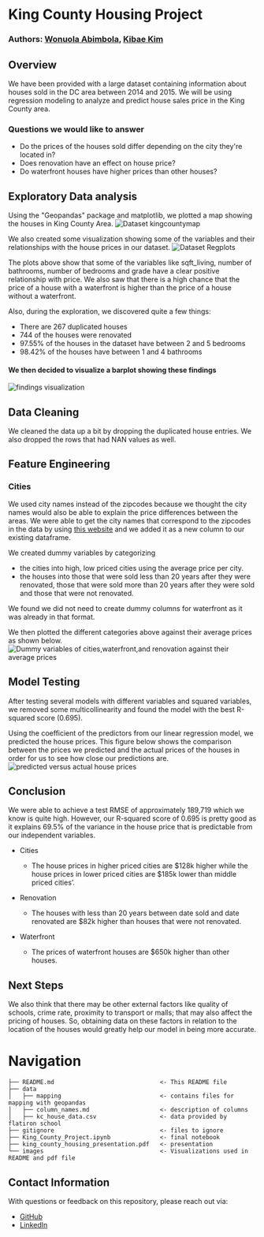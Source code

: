 # King County Housing Project

### Authors: [Wonuola Abimbola](https://github.com/Wonuabimbola), [Kibae Kim](https://github.com/jayce7376)


## Overview

We have been provided with a large dataset containing information about houses sold in the DC area between 2014 and 2015. We will be using regression modeling to analyze and predict house sales price in the King County area.

### Questions we would like to answer

* Do the prices of the houses sold differ depending on the city they're located in?
* Does renovation have an effect on house price?
* Do waterfront houses have higher prices than other houses?

## Exploratory Data analysis

Using the "Geopandas" package and matplotlib, we plotted a map showing the houses in King County Area.
![Dataset kingcountymap](https://github.com/Wonuabimbola/phase_2_project/blob/master/images/kingcountyMap.png)

We also created some visualization showing some of the variables and their relationships with the house prices in our dataset.
![Dataset Regplots](https://github.com/Wonuabimbola/phase_2_project/blob/master/images/regression_plots.png)

The plots above show that some of the variables like sqft_living, number of bathrooms, number of bedrooms and grade have a clear positive relationship with price. We also saw that there is a high chance that the price of a house with a waterfront is higher than the price of a house without a waterfront.

Also, during the exploration, we discovered quite a few things:
* There are 267 duplicated houses
* 744 of the houses were renovated
* 97.55% of the houses in the dataset have between 2 and 5 bedrooms
* 98.42% of the houses have between 1 and 4 bathrooms

#### We then decided to visualize a barplot showing these findings
![findings visualization](https://github.com/Wonuabimbola/phase_2_project/blob/master/images/data_cleaning.png)

## Data Cleaning

We cleaned the data up a bit by dropping the duplicated house entries. We also dropped the rows that had NAN values as well.


## Feature Engineering

### Cities

We used city names instead of the zipcodes because we thought the city names would also be able to explain the price differences between the areas. We were able to get the city names that correspond to the zipcodes in the data by using [this website](https://www.zipcodestogo.com/Washington/) and we added it as a new column to our existing dataframe.

We created dummy variables by categorizing
* the cities into high, low priced cities using the average price per city. 
* the houses into those that were sold less than 20 years after they were renovated, those that were sold more than 20 years after they were sold and those that were not renovated.

We found we did not need to create dummy columns for waterfront as it was already in that format.

We then plotted the different categories above against their average prices as shown below.
![Dummy variables of cities,waterfront,and renovation against their average prices](https://github.com/Wonuabimbola/phase_2_project/blob/master/images/Price&dummy_variables.png)

## Model Testing

After testing several models with different variables and squared variables, we removed some multicollinearity and found the model with the best R-squared score (0.695). 

Using the coefficient of the predictors from our linear regression model, we predicted the house prices. This figure below shows the comparison between the prices we predicted and the actual prices of the houses in order for us to see how close our predictions are.
![predicted versus actual house prices](https://github.com/Wonuabimbola/phase_2_project/blob/master/images/Real_predicted_price.png)

## Conclusion

We were able to achieve a test RMSE of approximately 189,719 which we know is quite high. However, our R-squared score of 0.695 is pretty good as it explains 69.5% of the variance in the house price that is predictable from our independent variables.

* Cities
  
  * The house prices in higher priced cities are $128k higher while the house prices in lower priced cities are $185k lower than middle priced cities’.

* Renovation
  
  * The houses with less than 20 years between date sold and date renovated are $82k higher than houses that were not renovated.

* Waterfront
  
  * The prices of waterfront houses are $650k higher than other houses.

## Next Steps

We also think that there may be other external factors like quality of schools, crime rate, proximity to transport or malls; that may also affect the pricing of houses. So, obtaining data on these factors in relation to the location of the houses would greatly help our model in being more accurate.

# Navigation


```
├── README.md                              <- This README file
├── data
│   ├── mapping                            <- contains files for mapping with geopandas
│   ├── column_names.md                    <- description of columns
│   ├── kc_house_data.csv                  <- data provided by flatiron school
├── gitignore                              <- files to ignore
├── King_County_Project.ipynb              <- final notebook
├── king_county_housing_presentation.pdf   <- presentation
└── images                                 <- Visualizations used in README and pdf file

```

## Contact Information

With questions or feedback on this repository, please reach out via:
- [GitHub](https://github.com/Wonuabimbola)
- [LinkedIn](https://www.linkedin.com/in/wonuola-abimbola)
